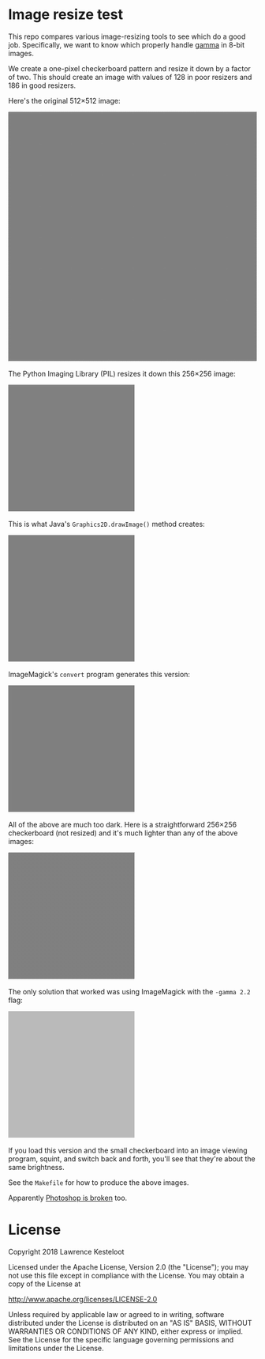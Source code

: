 
# Image resize test

This repo compares various image-resizing tools to see which do a good job.
Specifically, we want to know which properly handle
[gamma](https://www.teamten.com/lawrence/graphics/gamma/) in 8-bit images.

We create a one-pixel checkerboard pattern and resize it down by a factor of
two. This should create an image with values of 128 in poor resizers and
186 in good resizers.

Here's the original 512×512 image:

![Original checkerboard](large.png)

The Python Imaging Library (PIL) resizes it down this 256×256 image:

![PIL](python.png)

This is what Java's `Graphics2D.drawImage()` method creates:

![Java](java.png)

ImageMagick's `convert` program generates this version:

![ImageMagick](magick.png)

All of the above are much too dark. Here is a straightforward 256×256
checkerboard (not resized) and it's much lighter than any of the above
images:

![Small checkerboard](small.png)

The only solution that worked was using ImageMagick with the `-gamma 2.2`
flag:

![ImageMagic with gamma flag](magick-gamma.png)

If you load this version and the small checkerboard into an image viewing
program, squint, and switch back and forth, you'll see that they're about
the same brightness.

See the `Makefile` for how to produce the above images.

Apparently
[Photoshop is broken](http://www.kiransprojects.com/blog/2014/photoshop-blending-is-broken/) too.

# License

Copyright 2018 Lawrence Kesteloot

Licensed under the Apache License, Version 2.0 (the "License");
you may not use this file except in compliance with the License.
You may obtain a copy of the License at

   http://www.apache.org/licenses/LICENSE-2.0

Unless required by applicable law or agreed to in writing, software
distributed under the License is distributed on an "AS IS" BASIS,
WITHOUT WARRANTIES OR CONDITIONS OF ANY KIND, either express or implied.
See the License for the specific language governing permissions and
limitations under the License.

